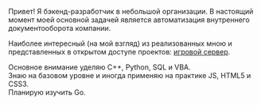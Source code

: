 Привет! Я бэкенд-разработчик в небольшой организации. В настоящий момент моей основной задачей является автоматизация внутреннего документооборота компании. 

Наиболее интересный (на мой взгляд) из реализованных мною и представленных в открытом доступе проектов: [игровой сервер](https://github.com/ArtemAlisov/game_backend).

Основное внимание уделяю C++, Python, SQL и VBA.  
Знаю на базовом уровне и иногда применяю на практике JS, HTML5 и CSS3.  
Планирую изучить Go.
<!--
**ArtemAlisov/ArtemAlisov** is a ✨ _special_ ✨ repository because its `README.md` (this file) appears on your GitHub profile.

Here are some ideas to get you started:

- 🔭 I’m currently working on ...
- 🌱 I’m currently learning ...
- 👯 I’m looking to collaborate on ...
- 🤔 I’m looking for help with ...
- 💬 Ask me about ...
- 📫 How to reach me: ...
- 😄 Pronouns: ...
- ⚡ Fun fact: ...
-->
